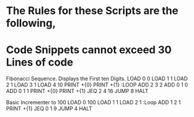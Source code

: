 # The Rules for these Scripts are the following,
# Code Snippets cannot exceed 30 Lines of code


Fibonacci Sequence. Displays the First ten Digits.
LOAD 0 0
LOAD 1 1
LOAD 2 1
LOAD 3 1
LOAD 4 10
PRINT +{0}
PRINT +{1}
:LOOP
ADD 2 3 2
ADD 0 1 0
ADD 0 1 1
PRINT +{0}
PRINT +{1}
JEQ 2 4 16
JUMP 8
HALT

Basic Incrementer to 100
LOAD 0 100
LOAD 1 1
LOAD 2 1
:Loop
ADD 1 2 1
PRINT +{1}
JEQ 0 1 9
JUMP 4
HALT